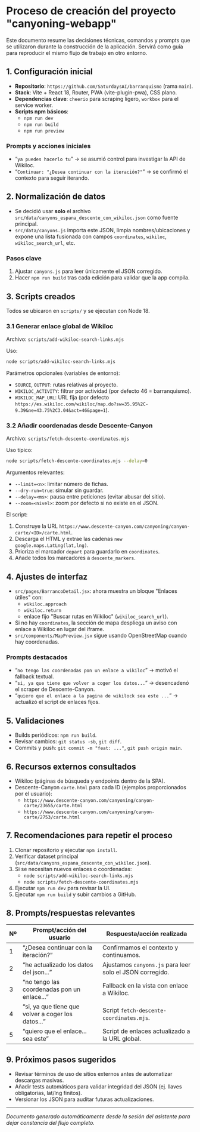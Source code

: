 # Proceso de creación del proyecto "canyoning-webapp"

Este documento resume las decisiones técnicas, comandos y prompts que se utilizaron durante la construcción de la aplicación. Servirá como guía para reproducir el mismo flujo de trabajo en otro entorno.

## 1. Configuración inicial
- **Repositorio**: `https://github.com/SaturdaysAI/barranquismo` (rama `main`).
- **Stack**: Vite + React 18, Router, PWA (vite-plugin-pwa), CSS plano.
- **Dependencias clave**: `cheerio` para scraping ligero, `workbox` para el service worker.
- **Scripts npm básicos**:
  - `npm run dev`
  - `npm run build`
  - `npm run preview`

### Prompts y acciones iniciales
- “`ya puedes hacerlo tu`” → se asumió control para investigar la API de Wikiloc.
- “`Continuar: "¿Desea continuar con la iteración?"`” → se confirmó el contexto para seguir iterando.

## 2. Normalización de datos
- Se decidió usar **solo** el archivo `src/data/canyons_espana_descente_con_wikiloc.json` como fuente principal.
- `src/data/canyons.js` importa este JSON, limpia nombres/ubicaciones y expone una lista fusionada con campos `coordinates`, `wikiloc`, `wikiloc_search_url`, etc.

### Pasos clave
1. Ajustar `canyons.js` para leer únicamente el JSON corregido.
2. Hacer `npm run build` tras cada edición para validar que la app compila.

## 3. Scripts creados
Todos se ubicaron en `scripts/` y se ejecutan con Node 18.

### 3.1 Generar enlace global de Wikiloc
Archivo: `scripts/add-wikiloc-search-links.mjs`

Uso:
```bash
node scripts/add-wikiloc-search-links.mjs
```

Parámetros opcionales (variables de entorno):
- `SOURCE`, `OUTPUT`: rutas relativas al proyecto.
- `WIKILOC_ACTIVITY`: filtrar por actividad (por defecto 46 = barranquismo).
- `WIKILOC_MAP_URL`: URL fija (por defecto `https://es.wikiloc.com/wikiloc/map.do?sw=35.95%2C-9.39&ne=43.75%2C3.04&act=46&page=1`).

### 3.2 Añadir coordenadas desde Descente-Canyon
Archivo: `scripts/fetch-descente-coordinates.mjs`

Uso típico:
```bash
node scripts/fetch-descente-coordinates.mjs --delay=0
```

Argumentos relevantes:
- `--limit=<n>`: limitar número de fichas.
- `--dry-run=true`: simular sin guardar.
- `--delay=<ms>`: pausa entre peticiones (evitar abusar del sitio).
- `--zoom=<nivel>`: zoom por defecto si no existe en el JSON.

El script:
1. Construye la URL `https://www.descente-canyon.com/canyoning/canyon-carte/<ID>/carte.html`.
2. Descarga el HTML y extrae las cadenas `new google.maps.LatLng(lat,lng)`.
3. Prioriza el marcador `depart` para guardarlo en `coordinates`.
4. Añade todos los marcadores a `descente_markers`.

## 4. Ajustes de interfaz
- `src/pages/BarrancoDetail.jsx`: ahora muestra un bloque "Enlaces útiles" con:
  - `wikiloc.approach`
  - `wikiloc.return`
  - enlace fijo "Buscar rutas en Wikiloc" (`wikiloc_search_url`).
- Si no hay `coordinates`, la sección de mapa despliega un aviso con enlace a Wikiloc en lugar del iframe.
- `src/components/MapPreview.jsx` sigue usando OpenStreetMap cuando hay coordenadas.

### Prompts destacados
- “`no tengo las coordenadas pon un enlace a wikiloc`” → motivó el fallback textual.
- “`si, ya que tiene que volver a coger los datos...`” → desencadenó el scraper de Descente-Canyon.
- “`quiero que el enlace a la pagina de wikilock sea este ...`” → actualizó el script de enlaces fijos.

## 5. Validaciones
- Builds periódicos: `npm run build`.
- Revisar cambios: `git status -sb`, `git diff`.
- Commits y push: `git commit -m "feat: ..."`, `git push origin main`.

## 6. Recursos externos consultados
- Wikiloc (páginas de búsqueda y endpoints dentro de la SPA).
- Descente-Canyon `carte.html` para cada ID (ejemplos proporcionados por el usuario):
  - `https://www.descente-canyon.com/canyoning/canyon-carte/23655/carte.html`
  - `https://www.descente-canyon.com/canyoning/canyon-carte/2753/carte.html`

## 7. Recomendaciones para repetir el proceso
1. Clonar repositorio y ejecutar `npm install`.
2. Verificar dataset principal (`src/data/canyons_espana_descente_con_wikiloc.json`).
3. Si se necesitan nuevos enlaces o coordenadas:
   - `node scripts/add-wikiloc-search-links.mjs`
   - `node scripts/fetch-descente-coordinates.mjs`
4. Ejecutar `npm run dev` para revisar la UI.
5. Ejecutar `npm run build` y subir cambios a GitHub.

## 8. Prompts/respuestas relevantes
| Nº | Prompt/acción del usuario | Respuesta/acción realizada |
|----|---------------------------|----------------------------|
| 1  | “¿Desea continuar con la iteración?” | Confirmamos el contexto y continuamos. |
| 2  | “he actualizado los datos del json...” | Ajustamos `canyons.js` para leer solo el JSON corregido. |
| 3  | “no tengo las coordenadas pon un enlace...” | Fallback en la vista con enlace a Wikiloc. |
| 4  | “si, ya que tiene que volver a coger los datos...” | Script `fetch-descente-coordinates.mjs`. |
| 5  | “quiero que el enlace... sea este” | Script de enlaces actualizado a la URL global. |

## 9. Próximos pasos sugeridos
- Revisar términos de uso de sitios externos antes de automatizar descargas masivas.
- Añadir tests automáticos para validar integridad del JSON (ej. llaves obligatorias, lat/lng finitos).
- Versionar los JSON para auditar futuras actualizaciones.

---
*Documento generado automáticamente desde la sesión del asistente para dejar constancia del flujo completo.*
